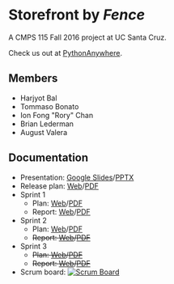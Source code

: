 
# Storefront by *Fence*
A CMPS 115 Fall 2016 project at UC Santa Cruz.

Check us out at [PythonAnywhere](https://fence.pythonanywhere.com).

## Members
* Harjyot Bal
* Tommaso Bonato
* Ion Fong "Rory" Chan
* Brian Lederman
* August Valera

## Documentation
* Presentation: [Google Slides](https://docs.google.com/presentation/d/12FC7L3qjBPTURlRjZnUYxmHMhlFeNLSTxkpVp7d3uiE)/[PPTX](docs/Presentation.pptx)
* Release plan: [Web](docs/Release.md)/[PDF](https://gitprint.com/Fence-UCSC/Storefront/blob/master/docs/Release.md)
* Sprint 1
  * Plan: [Web](docs/Sprint1Plan.md)/[PDF](https://gitprint.com/Fence-UCSC/Storefront/blob/master/docs/Sprint1Plan.md)
  * Report: [Web](docs/Sprint1Report.md)/[PDF](https://gitprint.com/Fence-UCSC/Storefront/blob/master/docs/Sprint1Report.md)
* Sprint 2
  * Plan: [Web](docs/Sprint2Plan.md)/[PDF](https://gitprint.com/Fence-UCSC/Storefront/blob/master/docs/Sprint2Plan.md)
  * ~~Report: [Web](docs/Sprint2Report.md)/[PDF](https://gitprint.com/Fence-UCSC/Storefront/blob/master/docs/Sprint2Report.md)~~
* Sprint 3
  * ~~Plan: [Web](docs/Sprint3Plan.md)/[PDF](https://gitprint.com/Fence-UCSC/Storefront/blob/master/docs/Sprint3Plan.md)~~
  * ~~Report: [Web](docs/Sprint3Report.md)/[PDF](https://gitprint.com/Fence-UCSC/Storefront/blob/master/docs/Sprint3Report.md)~~
* Scrum board: [![Scrum Board](https://badge.waffle.io/Fence-UCSC/Storefront.png?label=Ready&title=Ready)](https://waffle.io/Fence-UCSC/Storefront)
